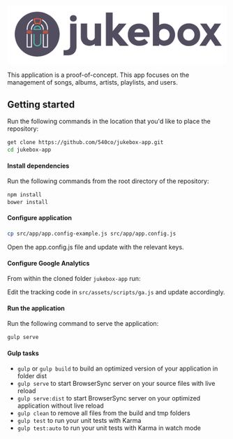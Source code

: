 ![Jukebox Logo](.assets/jukebox-logo.png)

This application is a proof-of-concept. This app focuses on the management of songs, albums, artists, playlists, and users.

## Getting started

Run the following commands in the location that you'd like to place the repository:

```bash
get clone https://github.com/540co/jukebox-app.git
cd jukebox-app
```

#### Install dependencies

Run the following commands from the root directory of the repository:

```bash
npm install
bower install
```

#### Configure application
```bash
cp src/app/app.config-example.js src/app/app.config.js
```
Open the app.config.js file and update with the relevant keys.

#### Configure Google Analytics

From within the cloned folder `jukebox-app` run:

Edit the tracking code in `src/assets/scripts/ga.js` and update accordingly.

#### Run the application

Run the following command to serve the application:
```bash
gulp serve
```

#### Gulp tasks

- `gulp` or `gulp build` to build an optimized version of your application in folder dist
- `gulp serve` to start BrowserSync server on your source files with live reload
- `gulp serve:dist` to start BrowserSync server on your optimized application without live reload
- `gulp clean` to remove all files from the build and tmp folders
- `gulp test` to run your unit tests with Karma
- `gulp test:auto` to run your unit tests with Karma in watch mode
